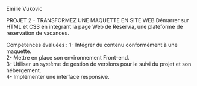 Emilie Vukovic

PROJET 2 - TRANSFORMEZ UNE MAQUETTE EN SITE WEB 
Démarrer sur HTML et CSS en intégrant la page Web de Reservia, une plateforme de réservation de vacances.
         
Compétences évaluées :
  1- Intégrer du contenu conformément à une maquette.  
  2- Mettre en place son environnement Front-end.  
  3- Utiliser un système de gestion de versions pour le suivi du projet et son hébergement.  
  4- Implémenter une interface responsive.  
  
